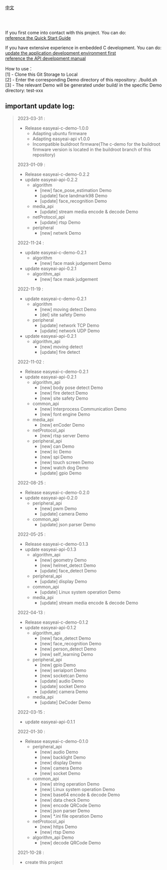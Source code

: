 <br/>
<br/>


[中文](README.md)

<br />
<br />

If you first come into contact with this project. You can do:  
[reference the Quick Start Guide](https://www.easy-eai.com/document_details/3/133)

If you have extensive experience in embedded C development. You can do:  
[update the application development environment first](https://www.easy-eai.com/document_details/3/135)  
[reference the API development manual](https://www.easy-eai.com/document_details/3/129)


How to use：  
[1] - Clone this Git Storage to Local   
[2] - Enter the corresponding Demo directory of this repository: ./build.sh   
[3] - The relevant Demo will be generated under build/ in the specific Demo directory: test-xxx

important update log:
---
> 2023-03-31 : 
> * Release easyeai-c-demo-1.0.0
>   * Adapting ubuntu firmware
>   * Adapting easyeai-api v1.0.0
>   * Incompatible buildroot firmware(The c-demo for the buildroot firmware version is located in the buildroot branch of this repository)
>
> 2023-01-09 : 
> * Release easyeai-c-demo-0.2.2
> * update easyeai-api-0.2.2
>   * algorithm
> 	  * [new] face_pose_estimation Demo
> 	  * [update] face landmark98 Demo
> 	  * [update] face_recognition Demo
>   * media_api
> 	  * [update] stream media encode & decode Demo
>   * netProtocol_api
> 	  * [update] rtsp Demo
>   * peripheral
> 	  * [new] netwrk Demo
>
> 2022-11-24 : 
> * update easyeai-c-demo-0.2.1
>   * algorithm
> 	  * [new] face mask judgement Demo
> * update easyeai-api-0.2.1
>   * algorithm_api
> 	  * [new] face mask judgement
>
> 2022-11-19 : 
> * update easyeai-c-demo-0.2.1
>   * algorithm
> 	  * [new] moving detect Demo
> 	  * [del] site safety Demo
>   * peripheral
> 	  * [update] network TCP Demo
> 	  * [update] network UDP Demo
> * update easyeai-api-0.2.1
>   * algorithm_api
> 	  * [new] moving detect
> 	  * [update] fire detect
>
> 2022-11-02 : 
> * Release easyeai-c-demo-0.2.1
> * update easyeai-api-0.2.1
>   * algorithm_api
> 	  * [new] body pose detect Demo
> 	  * [new] fire detect Demo
> 	  * [new] site safety Demo
>   * common_api
> 	  * [new] Interprocess Communication Demo
> 	  * [new] font engine Demo
>   * media_api
> 	  * [new] enCoder Demo
>   * netProtocol_api
> 	  * [new] rtsp server Demo
>   * peripheral_api
> 	  * [new] can Demo
> 	  * [new] iic Demo
> 	  * [new] spi Demo
> 	  * [new] touch screen Demo
> 	  * [new] watch dog Demo
> 	  * [update] gpio Demo
>
> 2022-08-25 : 
> * Release easyeai-c-demo-0.2.0
> * update easyeai-api-0.2.0
>   * peripheral_api
> 	  * [new] pwm Demo
> 	  * [update] camera Demo
>   * common_api
> 	  * [update] json parser Demo
>
> 2022-05-25 : 
> * Release easyeai-c-demo-0.1.3
> * update easyeai-api-0.1.3
>   * algorithm_api
> 	  * [new] geometry Demo
> 	  * [new] helmet_detect Demo
> 	  * [update] face_detect Demo
>   * peripheral_api
> 	  * [update] display Demo
>   * common_api
> 	  * [update] Linux system operation Demo
>   * media_api
> 	  * [update] stream media encode & decode Demo
>
> 2022-04-13 : 
> * Release easyeai-c-demo-0.1.2
> * update easyeai-api-0.1.2
>   * algorithm_api
> 	  * [new] face_detect Demo
> 	  * [new] face_recognition Demo
> 	  * [new] person_detect Demo
> 	  * [new] self_learning Demo
>   * peripheral_api
> 	  * [new] gpio Demo
> 	  * [new] serialport Demo
> 	  * [new] socketcan Demo
> 	  * [update] audio Demo
> 	  * [update] socket Demo
> 	  * [update] camera Demo
>   * media_api
> 	  * [update] DeCoder Demo
>
> 2022-03-15 : 
> * update easyeai-api-0.1.1
>
> 2022-01-30 : 
> * Release easyeai-c-demo-0.1.0
>   * peripheral_api
> 	  * [new] audio Demo
> 	  * [new] backlight Demo
> 	  * [new] display Demo
> 	  * [new] camera Demo
> 	  * [new] socket Demo
>   * common_api
> 	  * [new] string operation Demo
> 	  * [new] Linux system operation Demo
> 	  * [new] base64 encode & decode Demo
> 	  * [new] data check Demo
> 	  * [new] encode QRCode Demo
> 	  * [new] json parser Demo
> 	  * [new] *.ini file operation Demo
>   * netProtocol_api
> 	  * [new] https Demo
> 	  * [new] rtsp Demo
>   * algorithm_api Demo
> 	  * [new] decode QRCode Demo
>
> 2021-10-28 : 
> * create this project
